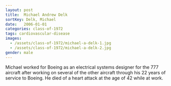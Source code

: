 ```yaml
---
layout: post
title:  Michael Andrew Delk
sortKey: Delk, Michael
date:   2006-01-01
categories: class-of-1972
tags: cardiovascular-disease
images:
  - /assets/class-of-1972/michael-a-delk-1.jpg
  - /assets/class-of-1972/michael-a-delk-2.jpg
gender: male
---
```

Michael worked for Boeing as an electrical systems designer for the 777 aircraft after working on several of the other aircraft through his 22 years of service to Boeing.  He died of a heart attack at the age of 42 while at work.
